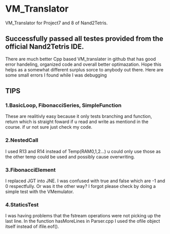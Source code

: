# VM_Translator
VM_Translator for Project7 and 8 of Nand2Tetris.

## Successfully passed all testes provided from the official Nand2Tetris IDE.

There are much better Cpp based VM_translater in github that has good error handeling, organized code and overall better optimazation.
Hope this helps as a somewhat different surplus sorce to anybody out there.
Here are some small errors I found while I was debugging

## TIPS
### 1.BasicLoop, FibonacciSeries, SimpleFunction
These are realitivly easy because it only tests branching and function, return which is straight foward if u read and write as mentiond in the course. if ur not sure just check my code.

### 2.NestedCall
I used R13 and R14 instead of Temp(RAM0,1,2...) u could only use those as the other temp could be used and possibly cause overwriting.

### 3.FibonacciElement
I replaced JGT into JNE. I was confused with true and false which are -1 and 0 respectfully. Or was it the other way? I forgot please check by doing a simple test with the VMemulator.

### 4.StaticsTest
I was having problems that the fstream operations were not picking up the last line. In the function hasMoreLines in Parser.cpp I used the ofile object itself instead of ifile.eof().
